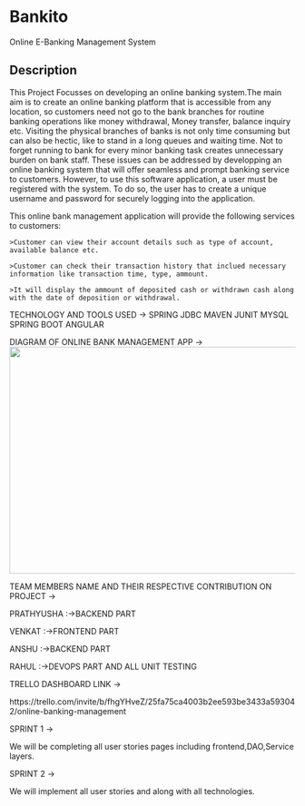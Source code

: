 # Bankito
Online E-Banking Management System 
## Description
This Project Focusses on developing an online banking system.The main aim is to create an online banking platform that is accessible from any location, so customers need not go to the bank branches for routine banking operations like money withdrawal, Money transfer, balance inquiry etc.
Visiting the physical branches of banks is not only time consuming but can also be hectic, like to stand in a long queues and waiting time. Not to forget running to bank for every minor banking task creates unnecessary burden on bank staff. These issues can be addressed by developping an online banking system that will offer seamless and prompt banking service to customers. However, to use this software application, a user must be registered with the system. To do so, the user has to create a unique username and password for securely logging into the application.

This online bank management application will provide the following services to customers:
	
	>Customer can view their account details such as type of account, available balance etc.
	
	>Customer can check their transaction history that inclued necessary information like transaction time, type, ammount.
	
	>It will display the ammount of deposited cash or withdrawn cash along with the date of deposition or withdrawal.
 
 TECHNOLOGY AND TOOLS USED ->
 SPRING
 JDBC
 MAVEN
 JUNIT
 MYSQL
 SPRING BOOT
 ANGULAR
 
 DIAGRAM OF ONLINE BANK MANAGEMENT APP ->
 <img src="file:///C:/Users/Administrator/Documents/Project0Diagram.png" width=800px height=400px><br>
  
  TEAM MEMBERS NAME AND THEIR RESPECTIVE CONTRIBUTION ON PROJECT ->
 
 PRATHYUSHA     :->BACKEND PART
 
 VENKAT         :->FRONTEND PART
 
 ANSHU          :->BACKEND PART

 RAHUL          :->DEVOPS PART AND ALL UNIT TESTING 
 
 TRELLO  DASHBOARD LINK ->
 
 <p>https://trello.com/invite/b/fhgYHveZ/25fa75ca4003b2ee593be3433a593042/online-banking-management</p>
 
 
 SPRINT 1 ->
 
 We will be completing all user stories pages including frontend,DAO,Service layers.
 
 SPRINT 2 ->
 
 We will implement all user stories and along with all technologies.
